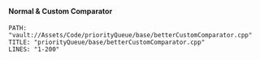 

<br/>

#### Normal & Custom Comparator


```embed-cpp
PATH: "vault://Assets/Code/priorityQueue/base/betterCustomComparator.cpp"
TITLE: "priorityQueue/base/betterCustomComparator.cpp"
LINES: "1-200"
```
